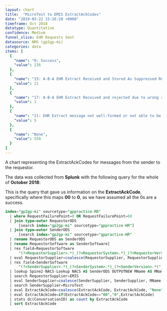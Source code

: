 ```yaml
---
layout: chart
title:  "MicroTest to EMIS ExtractAckCodes"
date: "2019-03-22 15:26:20 +0000"
timeframe: Oct 2018
datatype: Quantitative
confidence: Medium
funnel_slice: EHR Requests Sent
datasource: NMS (gp2gp-mi)
categories: data
items: [
  {
    "name": "0: Success",
    "value": 236
  },
  {
    "name": "15: A-B-A EHR Extract Received and Stored As Suppressed Record",
    "value": 21
  },
  {
    "name": "17: A-B-A EHR Extract Received and rejected due to wrong record or wrong patient",
    "value": 1
  },
  {
    "name": "21: EHR Extract message not well-formed or not able to be processed",
    "value": 5
  },
  {
    "name": "None",
    "value": 558
  }
]
---
```

A chart representing the ExtractAckCodes for messages from the sender to the requestor.

The data was collected from **Splunk** with the following query for the whole of **October 2018**:

This is the query that gave us information on the **ExtractAckCode**, specifically where this maps **00** to **0**, as we have assumed all the 0s are a success.
```sql
index="gp2gp-mi" sourcetype="gppractice-RR"     
  | where RequestFailurePoint=0 OR RequestFailurePoint=60      
  | join type=outer RequestorODS
      [search index="gp2gp-mi" sourcetype="gppractice-HR"]      
  | join type=outer SenderODS          
      [search index="gp2gp-mi" sourcetype="gppractice-HR"            
  | rename RequestorODS as SenderODS            
  | rename RequestorSoftware as SenderSoftware]     
  | rex field=RequestorSoftware        
      "(?<RequestorSupplier>.*)_(?<RequestorSystem>.*)_(?<RequestorVersion>.*)"     
  | eval RequestorSupplier=coalesce(RequestorSupplier, RequestorSupplier, "Unknown")     
  | rex field=SenderSoftware        
      "(?<SenderSupplier>.*)_(?<SenderSystem>.*)_(?<SenderVersion>.*)"     
  | lookup Spine2-NACS-Lookup NACS AS SenderODS OUTPUTNEW MName AS MName     
  | search RequestorSupplier=EMIS 
  | eval SenderSupplier=coalesce(SenderSupplier, SenderSupplier, MName, MName, "Unknown")     
  | search SenderSupplier=MicroTest 
  | eval ExtractAckCode=coalesce(ExtractAckCode, ExtractAckCode, "None")
  | eval ExtractAckCode=if(ExtractAckCode=="00","0",ExtractAckCode)
  | stats dc(ConversationID) as count by ExtractAckCode 
  | sort ExtractAckCode
```
